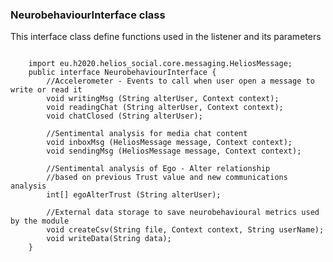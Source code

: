 <h3>NeurobehaviourInterface class</h3>

<p>This interface class define functions used in the listener and its parameters</p>

<code>
    import eu.h2020.helios_social.core.messaging.HeliosMessage;
    public interface NeurobehaviourInterface {
        //Accelerometer - Events to call when user open a message to write or read it
        void writingMsg (String alterUser, Context context);
        void readingChat (String alterUser, Context context);
        void chatClosed (String alterUser);<br>
        //Sentimental analysis for media chat content
        void inboxMsg (HeliosMessage message, Context context);
        void sendingMsg (HeliosMessage message, Context context);<br>
        //Sentimental analysis of Ego - Alter relationship
        //based on previous Trust value and new communications analysis
        int[] egoAlterTrust (String alterUser);<br>
        //External data storage to save neurobehavioural metrics used by the module
        void createCsv(String file, Context context, String userName);
        void writeData(String data);
	}
</code>